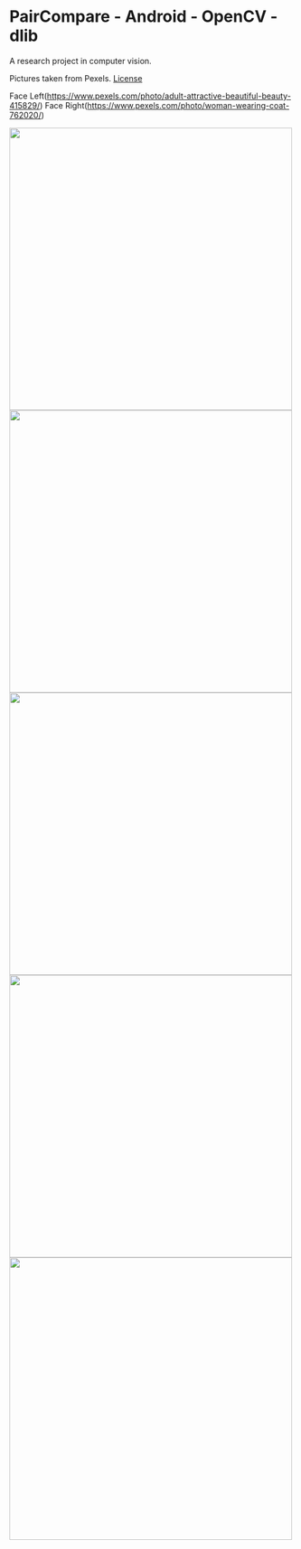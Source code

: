 # PairCompare - Android - OpenCV - dlib
A research project in computer vision.

Pictures taken from Pexels. [License](https://www.pexels.com/photo-license/) 

Face Left(https://www.pexels.com/photo/adult-attractive-beautiful-beauty-415829/)
Face Right(https://www.pexels.com/photo/woman-wearing-coat-762020/)

<img src="./img/screen1.jpg" height="" width="500px">
<img src="./img/screen2.jpg" height="" width="500px">
<img src="./img/screen3.jpg" height="" width="500px">
<img src="./img/screen4.jpg" height="" width="500px">
<img src="./img/screen5.jpg" height="" width="500px">







